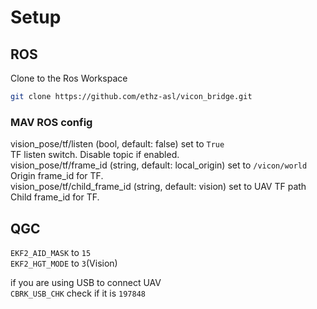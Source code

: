 # Setup
## ROS
Clone to the Ros Workspace    
```bash
git clone https://github.com/ethz-asl/vicon_bridge.git
```

### MAV ROS config
vision_pose/tf/listen (bool, default: false) set to `True`    
TF listen switch. Disable topic if enabled.   
vision_pose/tf/frame_id (string, default: local_origin) set to `/vicon/world`   
Origin frame_id for TF.   
vision_pose/tf/child_frame_id (string, default: vision) set to  UAV TF path   
Child frame_id for TF.    


## QGC
`EKF2_AID_MASK` to `15`   
`EKF2_HGT_MODE` to `3`(Vision)    

if you are using USB to connect UAV   
`CBRK_USB_CHK` check if it is `197848`    
